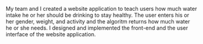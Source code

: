 My team and I created a website application to teach users how much water intake he or her should be drinking to stay healthy.
The user enters his or her gender, weight, and activity and the algoritm returns how much water he or she needs.
I designed and implemented the front-end and the user interface of the website application.
 
